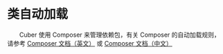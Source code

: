 # 类自动加载

　　Cuber 使用 Composer 来管理依赖包，有关 Composer 的自动加载规则，请参考 <a href="https://getcomposer.org/doc/04-schema.md#autoload" target="_blank">Composer 文档（英文）</a> 或 <a href="https://github.com/5-say/composer-doc-cn/blob/master/cn-introduction/04-schema.md#autoload" target="_blank">Composer 文档（中文）</a>
